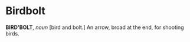 # Birdbolt

**BIRD'BOLT**, _noun_ \[bird and bolt.\] An arrow, broad at the end, for shooting birds.